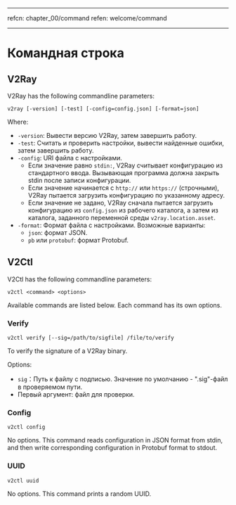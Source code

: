 * * *

refcn: chapter_00/command refen: welcome/command

* * *

# Командная строка

## V2Ray

V2Ray has the following commandline parameters:

```shell
v2ray [-version] [-test] [-config=config.json] [-format=json]
```

Where:

* `-version`: Вывести версию V2Ray, затем завершить работу.
* `-test`: Считать и проверить настройки, вывести найденные ошибки, затем завершить работу.
* `-config`: URI файла с настройками. 
  * Если значение равно `stdin:`, V2Ray считывает конфигурацию из стандартного ввода. Вызывающая программа должна закрыть stdin после записи конфигурации.
  * Если значение начинается с `http://` или `https://` (строчными), V2Ray пытается загрузить конфигурацию по указанному адресу.
  * Если значение не задано, V2Ray сначала пытается загрузить конфигурацию из `config.json` из рабочего каталога, а затем из каталога, заданного переменной среды `v2ray.location.asset`.
* `-format`: Формат файла с настройками. Возможные варианты: 
  * `json`: формат JSON.
  * `pb` или `protobuf`: формат Protobuf.

## V2Ctl

V2Ctl has the following commandline parameters:

```shell
v2ctl <command> <options>
```

Available commands are listed below. Each command has its own options.

### Verify

`v2ctl verify [--sig=/path/to/sigfile] /file/to/verify`

To verify the signature of a V2Ray binary.

Options:

* `sig`：Путь к файлу с подписью. Значение по умолчанию - ".sig"-файл в проверяемом пути.
* Первый аргумент: файл для проверки.

### Config

`v2ctl config`

No options. This command reads configuration in JSON format from stdin, and then write corresponding configuration in Protobuf format to stdout.

### UUID

`v2ctl uuid`

No options. This command prints a random UUID.